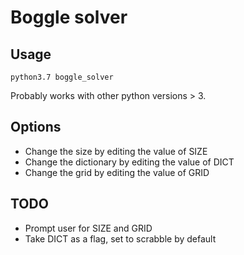 # Boggle solver

## Usage

`python3.7 boggle_solver`

Probably works with other python versions > 3.

## Options
- Change the size by editing the value of SIZE
- Change the dictionary by editing the value of DICT
- Change the grid by editing the value of GRID

## TODO
- Prompt user for SIZE and GRID
- Take DICT as a flag, set to scrabble by default

